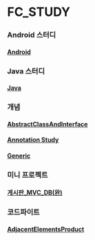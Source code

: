 # FC_STUDY

### Android 스터디
#### [Android](https://github.com/JUWON-KEVIN-LEE/FC_STUDY/tree/master/Android)

### Java 스터디
#### [Java](https://github.com/JUWON-KEVIN-LEE/FC_STUDY/tree/master/Java)

### 개념
#### [AbstractClassAndInterface](https://github.com/JUWON-KEVIN-LEE/JAVA_STUDY_170911/tree/master/Abstract/src/com/juwon)
#### [Annotation Study](https://github.com/JUWON-KEVIN-LEE/JAVA_STUDY_170911/tree/master/Annotation/src/com/juwon/annotation_study)
#### [Generic](https://github.com/JUWON-KEVIN-LEE/JAVA_STUDY_170911/tree/master/Generic/src/com/juwon/generic_study)

### 미니 프로젝트
#### [게시판_MVC_DB(완)](https://github.com/JUWON-KEVIN-LEE/JAVA_STUDY_170911/tree/master/Board/src/com/juwon/boardProgram)

### 코드파이트
#### [AdjacentElementsProduct](https://github.com/JUWON-KEVINLEE/JAVA_STUDY_170911/tree/master/CodeFight(20170911)/src/com/juwon/codefight)
